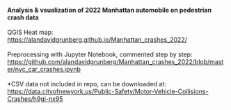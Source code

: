 <b> Analysis & vsualization of 2022  Manhattan automobile on pedestrian crash data</b><br>
<br>
QGIS Heat map: <br>
https://alandavidgrunberg.github.io/Manhattan_crashes_2022/ <br>
<br>
Preprocessing with Jupyter Notebook, commented step by step: <br>
https://github.com/alandavidgrunberg/Manhattan_crashes_2022/blob/master/nyc_car_crashes.ipynb <br>
<br>
*CSV data not included in repo, can be downloaded at: https://data.cityofnewyork.us/Public-Safety/Motor-Vehicle-Collisions-Crashes/h9gi-nx95
